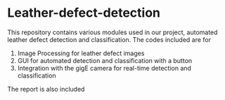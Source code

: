 # Leather-defect-detection

This repository contains various modules used in our project, automated leather defect detection and classification. 
The codes included are for
1. Image Processing for leather defect images
2. GUI for automated detection and classification with a button
3. Integration with the gigE camera for real-time detection and classification

The report is also included
